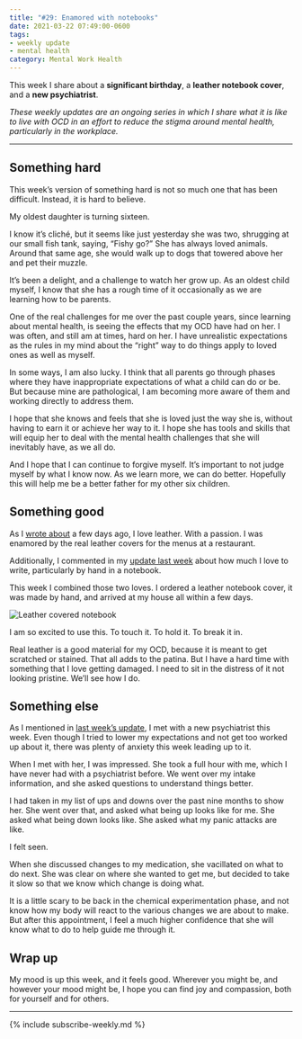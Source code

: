 ```yaml
---
title: "#29: Enamored with notebooks"
date: 2021-03-22 07:49:00-0600
tags:
- weekly update
- mental health
category: Mental Work Health
---
```


This week I share about a **significant birthday**, a **leather notebook cover**, and a **new psychiatrist**.

_These weekly updates are an ongoing series in which I share what it is like to live with OCD in an effort to reduce the stigma around mental health, particularly in the workplace._

***

## Something hard
This week’s version of something hard is not so much one that has been difficult. Instead, it is hard to believe.

My oldest daughter is turning sixteen.

I know it’s cliché, but it seems like just yesterday she was two, shrugging at our small fish tank, saying, “Fishy go?” She has always loved animals. Around that same age, she would walk up to dogs that towered above her and pet their muzzle.

It’s been a delight, and a challenge to watch her grow up. As an oldest child myself, I know that she has a rough time of it occasionally as we are learning how to be parents.

One of the real challenges for me over the past couple years, since learning about mental health, is seeing the effects that my OCD have had on her. I was often, and still am at times, hard on her. I have unrealistic expectations as the rules in my mind about the “right” way to do things apply to loved ones as well as myself.

In some ways, I am also lucky. I think that all parents go through phases where they have inappropriate expectations of what a child can do or be. But because mine are pathological, I am becoming more aware of them and working directly to address them.

I hope that she knows and feels that she is loved just the way she is, without having to earn it or achieve her way to it. I hope she has tools and skills that will equip her to deal with the mental health challenges that she will inevitably have, as we all do.

And I hope that I can continue to forgive myself. It’s important to not judge myself by what I know now. As we learn more, we can do better. Hopefully this will help me be a better father for my other six children.

## Something good
As I [wrote about](https://world.hey.com/bennorris/leather-menu-covers-6c481711) a few days ago, I love leather. With a passion. I was enamored by the real leather covers for the menus at a restaurant.

Additionally, I commented in my [update last week](https://www.mentalworkhealth.org/2021/03/17/waves-of-change.html) about how much I love to write, particularly by hand in a notebook.

This week I combined those two loves. I ordered a leather notebook cover, it was made by hand, and arrived at my house all within a few days.

![Leather covered notebook](https://media.bennorris.org/images/mentalworkhealth/uploads/2021/3a9e2cda4e.jpg)

I am so excited to use this. To touch it. To hold it. To break it in.

Real leather is a good material for my OCD, because it is meant to get scratched or stained. That all adds to the patina. But I have a hard time with something that I love getting damaged. I need to sit in the distress of it not looking pristine. We’ll see how I do.

## Something else
As I mentioned in [last week’s update](https://www.mentalworkhealth.org/2021/03/17/waves-of-change.html), I met with a new psychiatrist this week. Even though I tried to lower my expectations and not get too worked up about it, there was plenty of anxiety this week leading up to it.

When I met with her, I was impressed. She took a full hour with me, which I have never had with a psychiatrist before. We went over my intake information, and she asked questions to understand things better.

I had taken in my list of ups and downs over the past nine months to show her. She went over that, and asked what being up looks like for me. She asked what being down looks like. She asked what my panic attacks are like.

I felt seen.

When she discussed changes to my medication, she vacillated on what to do next. She was clear on where she wanted to get me, but decided to take it slow so that we know which change is doing what.

It is a little scary to be back in the chemical experimentation phase, and not know how my body will react to the various changes we are about to make. But after this appointment, I feel a much higher confidence that she will know what to do to help guide me through it.

## Wrap up
My mood is up this week, and it feels good. Wherever you might be, and however your mood might be, I hope you can find joy and compassion, both for yourself and for others. 

***
{% include subscribe-weekly.md %}